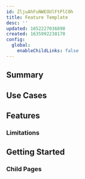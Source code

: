 ```yaml
---
id: ZljuAhFuNWEOUlFtPlC0h
title: Feature Template
desc: ''
updated: 1652227036890
created: 1635992238170
config:
  global:
    enableChildLinks: false
---
```


## Summary
<!-- 
- recommended: include a picture
- eg: [[Summary|dendron://dendron.dendron-site/dendron.topic.publish#summary]]

3 sentence description of the feature
-->

## Use Cases
<!--
Bullet points with examples of how this feature could be used
-->

## Features
<!-- 
- required: false
- example: [[Features|dendron://dendron.dendron-site/dendron.topic.publish.features]]

If the feature has sub features, list them out here 
-->

### Limitations
<!-- Optional. If there are any limitations to call out -->

## Getting Started
<!-- 
- eg: [[Quickstart|dendron://dendron.dendron-site/dendron.topic.publish.quickstart]]

How to get started using the feature. Should have a link to the quickstart doc
-->

### Child Pages
<!-- 
Link to children 

Should have following order

- Concepts
- Config
- CLI
- Commands
-->

## 
<!-- Index of all things -->

